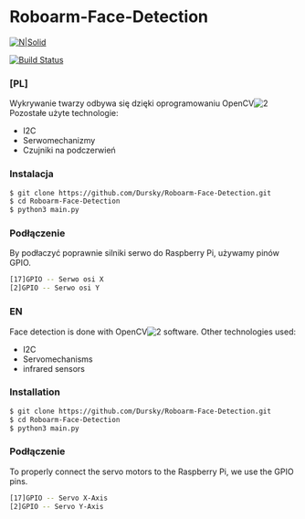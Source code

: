 # Roboarm-Face-Detection

[![N|Solid](https://cldup.com/dTxpPi9lDf.thumb.png)](https://nodesource.com/products/nsolid)

[![Build Status](https://travis-ci.org/joemccann/dillinger.svg?branch=master)](https://travis-ci.org/joemccann/dillinger)

### [PL]
Wykrywanie twarzy odbywa się dzięki oprogramowaniu OpenCV![2]()
Pozostałe użyte technologie:
  - I2C
  - Serwomechanizmy
  - Czujniki na podczerwień
  

### Instalacja

```sh
$ git clone https://github.com/Dursky/Roboarm-Face-Detection.git
$ cd Roboarm-Face-Detection
$ python3 main.py
```
### Podłączenie

By podłaczyć poprawnie silniki serwo do Raspberry Pi, używamy pinów GPIO.
```sh
[17]GPIO -- Serwo osi X
[2]GPIO -- Serwo osi Y
```



### EN

Face detection is done with OpenCV![2]() software.
Other technologies used:
  - I2C
  - Servomechanisms
  - infrared sensors

### Installation

```sh
$ git clone https://github.com/Dursky/Roboarm-Face-Detection.git
$ cd Roboarm-Face-Detection
$ python3 main.py
```

### Podłączenie

To properly connect the servo motors to the Raspberry Pi, we use the GPIO pins.
```sh
[17]GPIO -- Servo X-Axis
[2]GPIO -- Servo Y-Axis
```